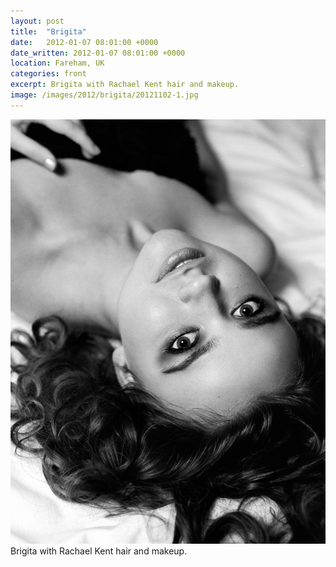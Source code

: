 ```yaml
---
layout: post
title:  "Brigita"
date:   2012-01-07 08:01:00 +0000
date_written: 2012-01-07 08:01:00 +0000
location: Fareham, UK
categories: front
excerpt: Brigita with Rachael Kent hair and makeup.
image: /images/2012/brigita/20121102-1.jpg
---
```

<img src='/images/2012/brigita/20121102-1.jpg'/>
Brigita with Rachael Kent hair and makeup.
